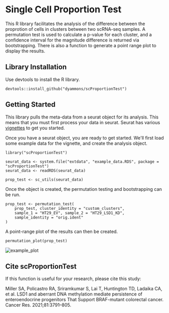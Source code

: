 # Single Cell Proportion Test

This R library facilitates the analysis of the difference between the proprotion of cells
in clusters between two scRNA-seq samples.
A permutation test is used to calculate a p-value for each cluster,
and a confidence interval for the magnitude difference is returned via bootstrapping.
There is also a function to generate a point range plot to display the results.

## Library Installation

Use devtools to install the R library.

```
devtools::install_github("dyammons/scProportionTest")
```

## Getting Started

This library pulls the meta-data from a seurat object for its analysis.
This means that you must first process your data in seurat.
Seurat has various [vignettes](https://satijalab.org/seurat/vignettes.html) to get you started.

Once you have a seurat object, you are ready to get started.
We'll first load some example data for the vignette, and create the analysis object.

```
library("scProportionTest")

seurat_data <- system.file("extdata", "example_data.RDS", package = "scProportionTest")
seurat_data <- readRDS(seurat_data)

prop_test <- sc_utils(seurat_data)
```

Once the object is created, the permutation testing and bootstrapping can be run.

```
prop_test <- permutation_test(
	prop_test, cluster_identity = "custom_clusters",
	sample_1 = "HT29_EV", sample_2 = "HT29_LSD1_KD",
	sample_identity = "orig.ident"
)
```

A point-range plot of the results can then be created.

```
permutation_plot(prop_test)
```

![example_plot](inst/images/example_plot.png)


## Cite scProportionTest

If this function is useful for your research, please cite this study:

Miller SA, Policastro RA, Sriramkumar S, Lai T, Huntington TD, Ladaika CA, et al. LSD1 and aberrant DNA methylation mediate persistence of enteroendocrine progenitors That Support BRAF-mutant colorectal cancer. Cancer Res. 2021;81:3791–805.
